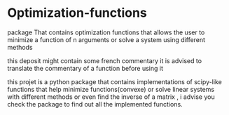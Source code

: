 # Optimization-functions
package That contains optimization functions that allows the user to minimize a function of n arguments or solve a system using different methods 

this deposit might contain some french commentary it is advised to translate the commentary of a function before using it

this projet is a python package that contains implementations of scipy-like functions that help minimize functions(convexe) or solve linear systems with different methods 
or even find the inverse of a matrix , i advise you check the package to find out all the implemented functions.


